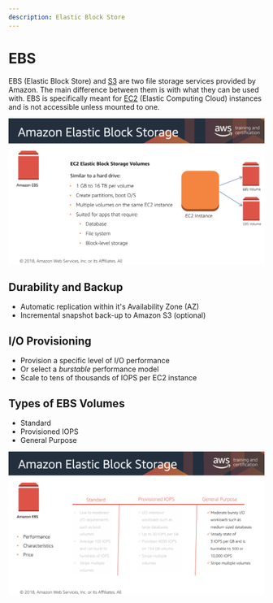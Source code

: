 ```yaml
---
description: Elastic Block Store
---
```


# EBS

EBS \(Elastic Block Store\) and [S3](untitled.md) are two file storage services provided by Amazon. The main difference between them is with what they can be used with. EBS is specifically meant for [EC2](../servers/ec2.md) \(Elastic Computing Cloud\) instances and is not accessible unless mounted to one.

![Amazon EBS \(aws.training\)](../.gitbook/assets/screen-shot-2019-10-26-at-3.27.42-pm.png)

## Durability and Backup

* Automatic replication within it's Availability Zone \(AZ\)
* Incremental snapshot back-up to Amazon S3 \(optional\)

## I/O Provisioning

* Provision a specific level of I/O performance
* Or select a _burstable_ performance model
* Scale to tens of thousands of IOPS per EC2 instance

## Types of EBS Volumes

* Standard
* Provisioned IOPS
* General Purpose

![EBS types \(aws.training\)](../.gitbook/assets/screen-shot-2019-10-26-at-3.58.08-pm.png)



